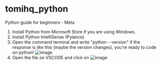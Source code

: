 # tomihq_python
Python guide for beginners - Meta 

1. Install Python from Microsoft Store if you are using Windows.
2. Install Python IntelliSense (Pylance)
3. Open the command terminal and write "python --version" if the response is like this (maybe the version changes), you're ready to code on python! 
![image](https://user-images.githubusercontent.com/72570859/184549506-fefeb4d0-bdd2-4b7b-ab45-1ea9055602e0.png)
4. Open the file on VSCODE and click on ![image](https://user-images.githubusercontent.com/72570859/184549486-1912c092-276b-428b-9a06-ee7b355c0761.png)

